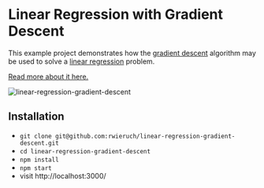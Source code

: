 # Linear Regression with Gradient Descent

This example project demonstrates how the [gradient descent](http://en.wikipedia.org/wiki/Gradient_descent) algorithm may be used to solve a [linear regression](http://en.wikipedia.org/wiki/Linear_regression) problem.

[Read more about it here.](https://www.robinwieruch.de/linear-regression-gradient-descent-javascript/)

![linear-regression-gradient-descent](https://user-images.githubusercontent.com/2479967/31553725-9a24097a-b065-11e7-9b89-771a614f464e.gif)

## Installation

* `git clone git@github.com:rwieruch/linear-regression-gradient-descent.git`
* `cd linear-regression-gradient-descent`
* `npm install`
* `npm start`
* visit http://localhost:3000/
